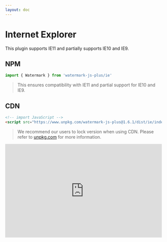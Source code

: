 ```yaml
---
layout: doc
---
```


<el-backtop></el-backtop>

# Internet Explorer
This plugin supports IE11 and partially supports IE10 and IE9.

## NPM
```ts
import { Watermark } from 'watermark-js-plus/ie'
```

> This ensures compatibility with IE11 and partial support for IE10 and IE9.


## CDN
```html
<!-- import JavaScript -->
<script src="https://www.unpkg.com/watermark-js-plus@1.6.1/dist/ie/index.iife.min.js"></script>
```

> We recommend our users to lock version when using CDN. Please refer to [unpkg.com](https://unpkg.com/) for more information.

<iframe height="300" style="width: 100%;" scrolling="no" title="Untitled" src="https://codepen.io/sunzhenxuan/embed/JjQMryG?default-tab=html&theme-id=light" frameborder="no" loading="lazy" allowtransparency="true" allowfullscreen="true">
  See the Pen <a href="https://codepen.io/sunzhenxuan/pen/JjQMryG">
  Untitled</a> by zhensherlock (<a href="https://codepen.io/sunzhenxuan">@sunzhenxuan</a>)
  on <a href="https://codepen.io">CodePen</a>.
</iframe>
